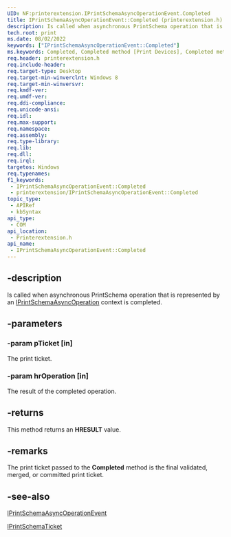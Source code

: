 ```yaml
---
UID: NF:printerextension.IPrintSchemaAsyncOperationEvent.Completed
title: IPrintSchemaAsyncOperationEvent::Completed (printerextension.h)
description: Is called when asynchronous PrintSchema operation that is represented by an IPrintSchemaAsyncOperation context is completed.
tech.root: print
ms.date: 08/02/2022
keywords: ["IPrintSchemaAsyncOperationEvent::Completed"]
ms.keywords: Completed, Completed method [Print Devices], Completed method [Print Devices],IPrintSchemaAsyncOperationEvent interface, IPrintSchemaAsyncOperationEvent interface [Print Devices],Completed method, IPrintSchemaAsyncOperationEvent.Completed, IPrintSchemaAsyncOperationEvent::Completed, print.iprintschemaasyncoperationevent_completed, printerextension/IPrintSchemaAsyncOperationEvent::Completed
req.header: printerextension.h
req.include-header: 
req.target-type: Desktop
req.target-min-winverclnt: Windows 8
req.target-min-winversvr: 
req.kmdf-ver: 
req.umdf-ver: 
req.ddi-compliance: 
req.unicode-ansi: 
req.idl: 
req.max-support: 
req.namespace: 
req.assembly: 
req.type-library: 
req.lib: 
req.dll: 
req.irql: 
targetos: Windows
req.typenames: 
f1_keywords:
 - IPrintSchemaAsyncOperationEvent::Completed
 - printerextension/IPrintSchemaAsyncOperationEvent::Completed
topic_type:
 - APIRef
 - kbSyntax
api_type:
 - COM
api_location:
 - Printerextension.h
api_name:
 - IPrintSchemaAsyncOperationEvent::Completed
---
```


## -description

Is called when asynchronous PrintSchema operation that is represented by an [IPrintSchemaAsyncOperation](./nn-printerextension-iprintschemaasyncoperation.md) context is completed.

## -parameters

### -param pTicket [in]

The print ticket.

### -param hrOperation [in]

The result of the completed operation.

## -returns

This method returns an **HRESULT** value.

## -remarks

The print ticket passed to the **Completed** method is the final validated, merged, or committed print ticket.

## -see-also

[IPrintSchemaAsyncOperationEvent](./nn-printerextension-iprintschemaasyncoperationevent.md)

[IPrintSchemaTicket](./nn-printerextension-iprintschematicket.md)